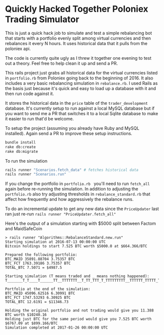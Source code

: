 # Quickly Hacked Together Poloniex Trading Simulator

This is just a quick hack job to simulate and test a simple rebalancing bot that
starts with a portfolio evenly split among virtual currencies and then rebalances
it every N hours. It uses historical data that it pulls from the poloniex api.

The code is currently quite ugly as I threw it together one evening
to test out a theory. Feel free to help clean it up and send a PR.

This rails project just grabs all historical data
for the virtual currencies listed in `portfolio.rb` from Poloniex
going back to the beginning of 2016. It also includes a very basic
rebalancing simulation in `rebalance.rb`. I used Rails as the basis just
because it's quick and easy to load up a database with it and then run code against
it.

It stores the historical data in the `price` table of the `trader_development` database. 
It's currently setup to run against a local MySQL database but if you want to send
me a PR that switches it to a local Sqlite database to make it easier to run that'd be welcome.

To setup the project (assuming you already have Ruby and MySQL installed). Again send a PR to 
improve these setup instructions.

```bash
bundle install
rake db:create
rake db:migrate
```

To run the simulation

```bash
rails runner "Scenarios.fetch_data" # fetches historical data
rails runner "Scenarios.run"
```

If you change the portfolio in `portfolio.rb ` you'll need to run `fetch_all` again before
re-running the simulation. In addition to adjusting the `portfolio.rb` also try adjusting
thresholds in `rebalance_standard.rb` that affect how frequently and how
aggressively the rebalance runs.

To do an incremental update to get any new data since the `PriceUpdater` last
ran just re-run `rails runner "PriceUpdater.fetch_all"`

Here's the output of a simulation starting with $5000 split between Factom and MaidSafeCoin

```
> rails runner "Algorithms::RebalanceStandard.new.run"
Starting simulation at 2016-07-13 00:00:00 UTC
Bitcoin holdings to start 7.525 BTC worth $5000.0 at $664.366/BTC

Prepared the following portfolio:
BTC_MAID 35891.88704 3.75357 BTC
BTC_FCT 1763.39186 3.75357 BTC
TOTAL_BTC 7.5071 = $4987.5

Starting simulation (T means traded and _ means nothing happened):
T_______T_T____T______TT__TTTTTTT__T_TT_TTT_T_TTTTTTTTT__TTTTTT_TTTTT_TTT___T_TTT_TT_TT_T_T_T_T_TT_T_TT____TTTTTT____TTT___T__T_T__T______________T____TTTTTTT_TTTTT_____TTTTTTTTT_______T_T___T_TT_T

Portfolio at the end of the simulation:
BTC_MAID 45096.62516 6.30991 BTC
BTC_FCT 1747.53293 6.30925 BTC
TOTAL_BTC 12.6191 = $11346.73

Holding the original portfolio and not trading would give you 11.388 BTC worth $10240.16
Holding just BTC for the same period would give you 7.525 BTC worth $6767.09 at $899.166/BTC
Simulation completed at 2017-01-26 00:00:00 UTC
```
